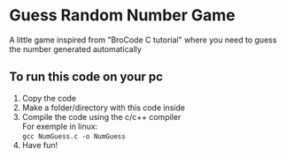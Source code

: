 # Guess Random Number Game

A little game inspired from "BroCode C tutorial" where you need to guess the number generated automatically

## To run this code on your pc
1. Copy the code
2. Make a folder/directory with this code inside
3. Compile the code using the c/c++ compiler <br>
For exemple in linux: <br>
`gcc NumGuess.c -o NumGuess`
4. Have fun!

